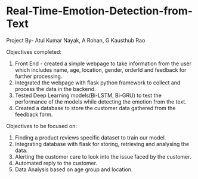 # Real-Time-Emotion-Detection-from-Text
Project By-
Atul Kumar Nayak,
A Rohan,
G Kausthub Rao


Objectives completed:
1) Front End - created a simple webpage to take information from the user which includes name, age, location, gender, orderId and feedback for further processing.
2) Integrated the webpage with flask python framework to collect and process the data in the backend.
3) Tested Deep Learning models(Bi-LSTM, Bi-GRU) to test the performance of the models while detecting the emotion from the text.
4) Created a database to store the customer data gathered from the feedback form.

Objectives to be focused on:
1) Finding a product reviews specific dataset to train our model.
2) Integrating database with flask for storing, retrieving and analysing the data.
3) Alerting the customer care to look into the issue faced by the customer.
4) Automated reply to the customer.
5) Data Analysis based on age group and location.
